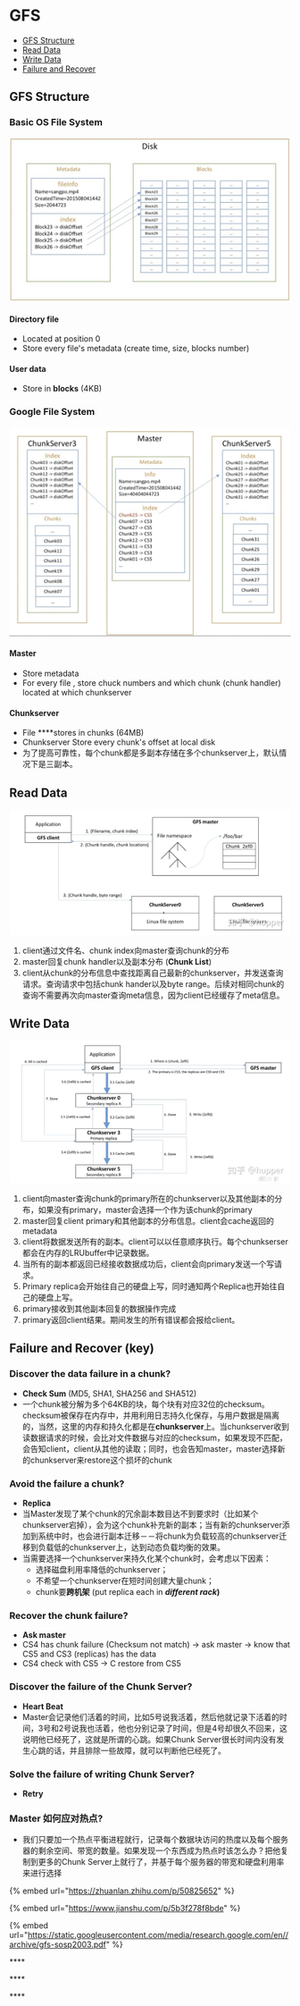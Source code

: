 # GFS

* [GFS Structure](gfs.md#gfs-structure)
* [Read Data](gfs.md#read-data)
* [Write Data](gfs.md#write-data)
* [Failure and Recover](gfs.md#failure-and-recover-key)

## GFS Structure

### Basic OS File System

![Directory file + Blocks](.gitbook/assets/screen-shot-2020-04-05-at-1.54.27-pm.png)

#### Directory file 

* Located at position 0
* Store every file's metadata \(create time, size, blocks number\)

#### User data

* Store in **blocks** \(4KB\)

### **Google File System**

![Master + many Chunk Servers](.gitbook/assets/screen-shot-2020-04-05-at-1.55.48-pm.png)

#### **Master**

* Store metadata
* For every file , store chuck numbers and which chunk \(chunk handler\) located at which chunkserver

#### Chunkserver

* File ****stores in chunks \(64MB\)
* Chunkserver Store every chunk's offset at local disk
* 为了提高可靠性，每个chunk都是多副本存储在多个chunkserver上，默认情况下是三副本。

## Read Data

![](.gitbook/assets/readgfs.jpg)

1. client通过文件名、chunk index向master查询chunk的分布 
2. master回复chunk handler以及副本分布 \(**Chunk List**\)
3. client从chunk的分布信息中查找距离自己最新的chunkserver，并发送查询请求。查询请求中包括chunk hander以及byte range。后续对相同chunk的查询不需要再次向master查询meta信息，因为client已经缓存了meta信息。

## Write Data

![](.gitbook/assets/writegfs.jpg)

1. client向master查询chunk的primary所在的chunkserver以及其他副本的分布，如果没有primary，master会选择一个作为该chunk的primary
2. master回复client primary和其他副本的分布信息。client会cache返回的metadata 
3. client将数据发送所有的副本。client可以以任意顺序执行。每个chunkserser都会在内存的LRUbuffer中记录数据。 
4. 当所有的副本都返回已经接收数据成功后，client会向primary发送一个写请求。
5. Primary replica会开始往自己的硬盘上写，同时通知两个Replica也开始往自己的硬盘上写。
6. primary接收到其他副本回复的数据操作完成 
7. primary返回client结果。期间发生的所有错误都会报给client。

## Failure and Recover \(key\)

### Discover the data failure in a chunk?

* **Check Sum** \(MD5, SHA1, SHA256 and SHA512\)
* 一个chunk被分解为多个64KB的块，每个块有对应32位的checksum。checksum被保存在内存中，并用利用日志持久化保存，与用户数据是隔离的，当然，这里的内存和持久化都是在**chunkserver**上。当chunkserver收到读数据请求的时候，会比对文件数据与对应的checksum，如果发现不匹配，会告知client，client从其他的读取；同时，也会告知master，master选择新的chunkserver来restore这个损坏的chunk

### Avoid the failure a chunk?

* **Replica**
* 当Master发现了某个chunk的冗余副本数目达不到要求时（比如某个chunkserver宕掉），会为这个chunk补充新的副本；当有新的chunkserver添加到系统中时，也会进行副本迁移－－将chunk为负载较高的chunkserver迁移到负载低的chunkserver上，达到动态负载均衡的效果。
* 当需要选择一个chunkserver来持久化某个chunk时，会考虑以下因素：
  * 选择磁盘利用率降低的chunkserver；
  * 不希望一个chunkserver在短时间创建大量chunk；
  * chunk要**跨机架** \(put replica each in _**different rack**_**\)**

### Recover the chunk failure?

* **Ask master**
* CS4 has chunk failure \(Checksum not match\) -&gt; ask master -&gt; know that CS5 and CS3 \(replicas\) has the data
* CS4 check with CS5  -&gt; C restore from CS5

### Discover the failure of the Chunk Server?

* **Heart Beat**
* Master会记录他们活着的时间，比如5号说我活着，然后他就记录下活着的时间，3号和2号说我也活着，他也分别记录了时间，但是4号却很久不回来，这说明他已经死了，这就是所谓的心跳。如果Chunk Server很长时间内没有发生心跳的话，并且排除一些故障，就可以判断他已经死了。

### Solve the failure of writing Chunk Server?

* **Retry**

### Master 如何应对热点?

* 我们只要加一个热点平衡进程就行，记录每个数据块访问的热度以及每个服务器的剩余空间、带宽的数量。如果发现一个东西成为热点时该怎么办？把他复制到更多的Chunk Server上就行了，并基于每个服务器的带宽和硬盘利用率来进行选择







{% embed url="https://zhuanlan.zhihu.com/p/50825652" %}

{% embed url="https://www.jianshu.com/p/5b3f278f8bde" %}

{% embed url="https://static.googleusercontent.com/media/research.google.com/en//archive/gfs-sosp2003.pdf" %}





\*\*\*\*





\*\*\*\*

\*\*\*\*





